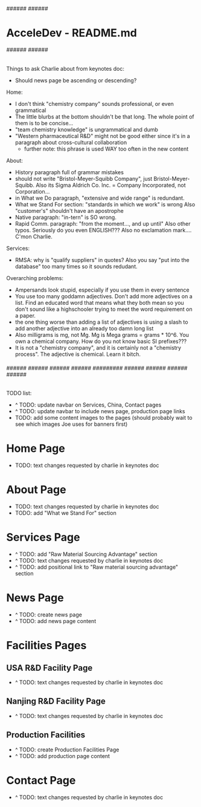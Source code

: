 ###### ###### ###### ######
#  AcceleDev - README.md  #
###### ###### ###### ######

Things to ask Charlie about from keynotes doc:
- Should news page be ascending or descending?

Home:
- I don't think "chemistry company" sounds professional, or even grammatical
- The little blurbs at the bottom shouldn't be that long. The whole point
  of them is to be concise...
- "team chemistry knowledge" is ungrammatical and dumb
- "Western pharmaceutical R&D" might not be good either since it's in a 
  paragraph about cross-cultural collaboration
    - further note: this phrase is used WAY too often in the new content

About:
- History paragraph full of grammar mistakes
- should not write "Bristol-Meyer-Squibb Company", just Bristol-Meyer-Squibb.
  Also its Sigma Aldrich Co. Inc. =  Company Incorporated, not Corporation...
- in What we Do paragraph, "extensive and wide range" is redundant.
- What we Stand For section: "standards in which we work" is wrong
  Also "customer's" shouldn't have an apostrophe
- Native paragraph: "in-tern" is SO wrong.
- Rapid Comm. paragraph: "from the moment..., and up until" Also other typos.
  Seriously do you even ENGLISH??? Also no exclamation mark.... C'mon Charlie.

Services:
- RMSA: why is "qualify suppliers" in quotes? Also you say "put into the
  database" too many times so it sounds redudant.

Overarching problems:
- Ampersands look stupid, especially if you use them in every sentence
- You use too many goddamn adjectives. Don't add more adjectives on a list. 
  Find an educated word that means what they both mean so you don't sound
  like a highschooler trying to meet the word requirement on a paper.
- the one thing worse than adding a list of adjectives is using a
  slash to add another adjective into an already too damn long list
- Also milligrams is mg, not Mg. Mg is Mega grams = grams * 10^6. You
  own a chemical company. How do you not know basic SI prefixes???
- It is not a "chemistry company", and it is certainly not a
  "chemistry process". The adjective is chemical. Learn it bitch.


###### ###### ###### ###### ###### ######### ###### ###### ###### ###### ###### 

TODO list:
- ^ TODO: update navbar on Services, China, Contact pages
- ^ TODO: update navbar to include news page, production page links
- TODO: add some content images to the pages (should probably wait to
        see which images Joe uses for banners first)


# Home Page ###################################################################
- TODO: text changes requested by charlie in keynotes doc


# About Page ##################################################################
- TODO: text changes requested by charlie in keynotes doc
- TODO: add "What we Stand For" section


# Services Page ###############################################################
- ^ TODO: add "Raw Material Sourcing Advantage" section
- ^ TODO: text changes requested by charlie in keynotes doc
- ^ TODO: add positional link to "Raw material sourcing advantage" section


# News Page ###################################################################
- ^ TODO: create news page
- ^ TODO: add news page content


# Facilities Pages ############################################################
##  USA R&D Facility Page
- ^ TODO: text changes requested by charlie in keynotes doc

##  Nanjing R&D Facility Page
- ^ TODO: text changes requested by charlie in keynotes doc

##  Production Facilities
- ^ TODO: create Production Facilities Page
- ^ TODO: add production page content


# Contact Page ################################################################
- ^ TODO: text changes requested by charlie in keynotes doc
